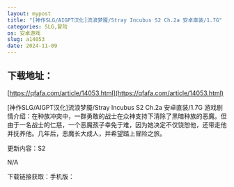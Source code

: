 ```yaml
---
layout: mypost
title: "[神作SLG/AIGPT汉化]流浪梦魇/Stray Incubus S2 Ch.2a 安卓直装/1.7G"
categories: SLG,冒险
os: 安卓游戏
slug: a14053
date: 2024-11-09
---
```


## 下载地址：

[https://qfafa.com/article/14053.html](https://qfafa.com/article/14053.html)

\[神作SLG/AIGPT汉化\]流浪梦魇/Stray Incubus S2 Ch.2a 安卓直装/1.7G
游戏剧情介绍：在种族冲突中，一群勇敢的战士在众神支持下清除了黑暗种族的恶魔。但由于一名战士的仁慈，一个恶魔孩子幸免于难，因为她决定不仅饶恕他，还带走他并抚养他。几年后，恶魔长大成人，并希望踏上冒险之旅。

更新内容：S2

N/A

下载链接获取：手机版：